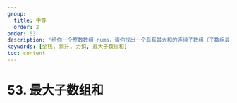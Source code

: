 ```yaml
---
group:
  title: 中等
  order: 2
order: 53
description: '给你一个整数数组 nums，请你找出一个具有最大和的连续子数组（子数组最少包含一个元素），返回其最大和。'
keywords: [全栈, 紫升, 力扣, 最大子数组和]
toc: content
---
```


# 53. 最大子数组和
